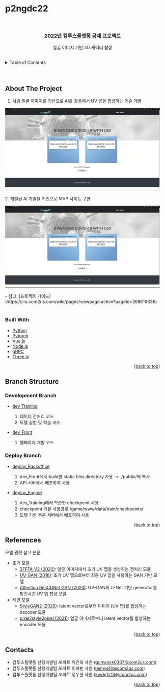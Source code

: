 # p2ngdc22

<br />
<div align="center">
  <h3 align="center"><b>2022년 컴투스플랫폼 공채 프로젝트</b></h3>
  <p align="center">
    얼굴 이미지 기반 3D 캐릭터 합성
    <br /></br>
  </p>
</div>

<!-- TABLE OF CONTENTS -->
<details>
  <summary>Table of Contents</summary>
  <ol>
    <li>
      <a href="#about-the-project">About The Project</a>
      <ul>
        <li><a href="#built-with">Built With</a></li>
      </ul>
    </li>
    <li>
      <a href="#branch-structure">Branch Structure</a>
      <ul>
        <li><a href="#dev-branch">Development Branch</a></li>
        <li><a href="#deploy-branch">Deploy Branch</a></li>
      </ul>
    </li>
    <li>
      <a href="#branch-structure">Contacts</a>
    </li>
    <li>
      <a href="#branch-structure">References</a>
    </li>
  </ol>
</details>
</br>

<!-- ABOUT THE PROJECT -->
<br>

## About The Project
1. 사람 얼굴 이미지를 기반으로 AI를 활용해서 UV 맵을 합성하는 기술 개발
<p align="center"><img src="./website_main.png"></p>
2. 개발된 AI 기술을 기반으로 MVP 사이트 구현
<p align="center"><img src="./website_main.png"></p>
- 참고: [프로젝트 가이드](https://jira.com2us.com/wiki/pages/viewpage.action?pageId=268616336)</br></br>


### Built With
- [Python](https://www.python.org/)
- [Pytorch](https://pytorch.org/)
- [Vue.js](https://vuejs.org/)
- [Node.js](https://nodejs.org/ko/)
- [gRPC](https://grpc.io/)
- [Three.js](https://threejs.org/)

<p align="right">(<a href="#top">back to top</a>)</p>

<!-- GETTING STARTED -->

## Branch Structure

### Development Branch

<!-- 서버 관련 설치 패키지 설치 작성 -->

- [dev_Training](https://xgit.withhive.com/leaddevelop/p2ngdc22/-/tree/dev_Training)

  1. 데이터 전처리 코드
  2. 모델 실험 및 학습 코드

- [dev_Front](https://xgit.withhive.com/leaddevelop/p2ngdc22/-/tree/dev_Front)

  1. 웹페이지 개발 코드

### Deploy Branch

- [deploy_Backoffice](https://xgit.withhive.com/leaddevelop/p2ngdc22/-/tree/deploy_Backoffice)

  1. dev_Front에서 build한 static files directory 사용 -> ./public/에 복사
  2. API 서버에서 배포하여 사용

- [deploy_Engine](https://xgit.withhive.com/leaddevelop/p2ngdc22/-/tree/deploy_Engine)

  1. dev_Training에서 학습한 checkpoint 사용
  2. checkpoint 기본 사용경로 /game/www/data/train/checkpoints/
  3. 모델 기반 추론 서버에서 배포하여 사용

<p align="right">(<a href="#top">back to top</a>)</p>


## References

모델 관련 참고 논문
- 초기 모델
  - [3FFFA-V2 (2020)](https://arxiv.org/pdf/2009.09960.pdf): 얼굴 이미지에서 초기 UV 맵을 생성하는 전처리 모듈
  - [UV-GAN (2018)](https://openaccess.thecvf.com/content_cvpr_2018/html/Deng_UV-GAN_Adversarial_Facial_CVPR_2018_paper.html): 초기 UV 맵으로부터 최종 UV 맵을 사용하는 GAN 기반 모델
  - [Attention ResCUNet GAN (2020)](https://hcis-journal.springeropen.com/articles/10.1186/s13673-020-00250-w): UV-GAN의 U-Net 기반 generator를 발전시킨 UV 맵 합성 모델
- 제안 모델
  - [StyleGAN2 (2020)](https://arxiv.org/abs/1912.04958): latent vector로부터 이미지 (UV 맵)를 합성하는 decoder 모듈
  - [pixel2style2pixel (2021)](https://openaccess.thecvf.com/content/CVPR2021/html/Richardson_Encoding_in_Style_A_StyleGAN_Encoder_for_Image-to-Image_Translation_CVPR_2021_paper.html): 얼굴 이미지로부터 latent vector를 합성하는 encoder 모듈

<p align="right">(<a href="#top">back to top</a>)</p>


## Contacts

- 컴투스플랫폼 선행개발팀 AI파트 유건욱 사원 (<gunwook0307@com2us.com>)
- 컴투스플랫폼 선행개발팀 AI파트 이혜빈 사원 (<leehye16@com2us.com>)
- 컴투스플랫폼 선행개발팀 AI파트 정우현 사원 (<kwdg1213@com2us.com>)

<p align="right">(<a href="#top">back to top</a>)</p>
